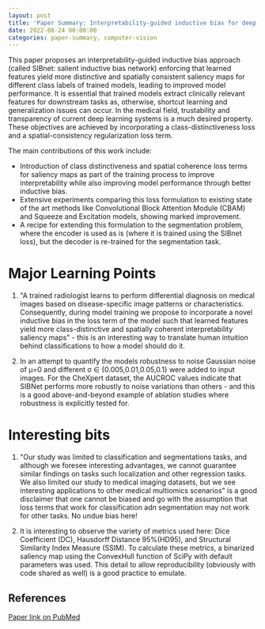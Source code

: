 ```yaml
---
layout: post
title: 'Paper Summary: Interpretability-guided inductive bias for deep learning based medical image'
date: 2022-08-24 00:00:00
categories: paper-summary, computer-vision
---
```


This paper proposes an interpretability-guided inductive bias approach (called SIBnet: salient inductive bias network) enforcing that learned features yield more distinctive and spatially consistent saliency maps for different class labels of trained models, leading to improved model performance. It is essential that trained models extract clinically relevant features for downstream tasks as, otherwise, shortcut learning and generalization issues can occur. In the medical field, trustability and transparency of current deep learning systems is a much desired property. These objectives are achieved by incorporating a class-distinctiveness loss and a spatial-consistency regularization loss term.

The main contributions of this work include:

-   Introduction of class distinctiveness and spatial coherence loss terms for saliency maps as part of the training process to improve interpretability while also improving model performance through better inductive bias.
-   Extensive experiments comparing this loss formulation to existing state of the art methods like Convolutional Block Attention Module (CBAM) and Squeeze and Excitation models, showing marked improvement.
-    A recipe for extending this formulation to the segmentation problem, where the encoder is used as is (where it is trained using the SIBnet loss), but the decoder is re-trained for the segmentation task.

Major Learning Points
======

1. "A trained radiologist learns to perform differential diagnosis on medical images based on disease-specific image patterns or characteristics. Consequently, during model training we propose to incorporate a novel inductive bias in the loss term of the model such that learned features yield more class-distinctive and spatially coherent interpretability saliency maps" - this is an interesting way to translate human intuition behind classifications to how a model should do it. 

2. In an attempt to quantify the models robustness to noise Gaussian noise of μ=0 and different σ ∈ {0.005,0.01,0.05,0.1} were added to input images. For the CheXpert dataset, the AUCROC values indicate that SIBNet performs more robustly to noise variations than others - and this is a good above-and-beyond example of ablation studies where robustness is explicitly tested for.


Interesting bits
======

1. "Our study was limited to classification and segmentations tasks, and although we foresee interesting advantages, we cannot guarantee similar findings on tasks such localization and other regression tasks. We also limited our study to medical imaging datasets, but we see interesting applications to other medical multiomics scenarios" is a good disclaimer that one cannot be biased and go with the assumption that loss terms that work for classification adn segmentation may not work for other tasks. No undue bias here! 

2. It is interesting to observe the variety of metrics used here: Dice Coefficient (DC), Hausdorff Distance 95%(HD95), and Structural Similarity Index Measure (SSIM). To calculate these metrics, a binarized saliency map using the ConvexHull function of SciPy with default parameters was used. This detail to allow reproducibility (obviously with code shared as well) is a good practice to emulate.

References
------

[Paper link on PubMed](https://pubmed.ncbi.nlm.nih.gov/35932546/)